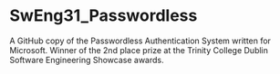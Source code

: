 # SwEng31_Passwordless
A GitHub copy of the Passwordless Authentication System written for Microsoft. Winner of the 2nd place prize at the Trinity College Dublin Software Engineering Showcase awards.
